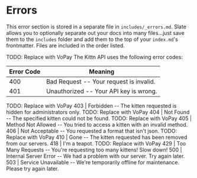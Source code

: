 # Errors

<aside class="notice">
This error section is stored in a separate file in <code>includes/_errors.md</code>. Slate allows you to optionally separate out your docs into many files...just save them to the <code>includes</code> folder and add them to the top of your <code>index.md</code>'s frontmatter. Files are included in the order listed.
</aside>

TODO: Replace with VoPay
The Kittn API uses the following error codes:


Error Code | Meaning
---------- | -------
400 | Bad Request -- Your request is invalid.
401 | Unauthorized -- Your API key is wrong.
TODO: Replace with VoPay
403 | Forbidden -- The kitten requested is hidden for administrators only.
TODO: Replace with VoPay
404 | Not Found -- The specified kitten could not be found.
TODO: Replace with VoPay
405 | Method Not Allowed -- You tried to access a kitten with an invalid method.
406 | Not Acceptable -- You requested a format that isn't json.
TODO: Replace with VoPay
410 | Gone -- The kitten requested has been removed from our servers.
418 | I'm a teapot.
TODO: Replace with VoPay
429 | Too Many Requests -- You're requesting too many kittens! Slow down!
500 | Internal Server Error -- We had a problem with our server. Try again later.
503 | Service Unavailable -- We're temporarily offline for maintenance. Please try again later.
